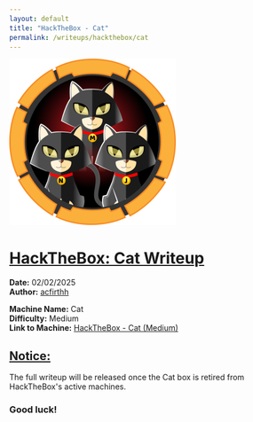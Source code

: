 ```yaml
---
layout: default
title: "HackTheBox - Cat"
permalink: /writeups/hackthebox/cat
---
```


![HackTheBox: Cat (Medium)](images/cat.png)
<h1><ins>HackTheBox: Cat Writeup</ins></h1>

**Date:** 02/02/2025\
**Author:** [acfirthh](https://github.com/acfirthh)

**Machine Name:** Cat\
**Difficulty:** Medium\
**Link to Machine:** [HackTheBox - Cat (Medium)](https://app.hackthebox.com/machines/Cat)

<h2><ins>Notice:</ins></h2>
The full writeup will be released once the Cat box is retired from HackTheBox's active machines.

### Good luck!